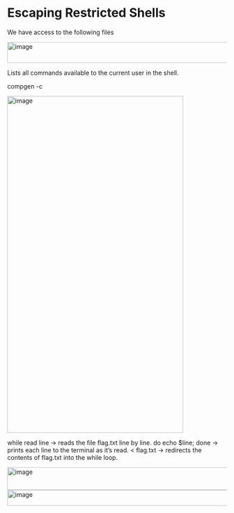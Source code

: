 # Escaping Restricted Shells

We have access to the following files

<img width="928" height="48" alt="image" src="https://github.com/user-attachments/assets/c76741e2-5a69-44ec-b640-09e65f36c547" />

Lists all commands available to the current user in the shell.

compgen -c

<img width="404" height="772" alt="image" src="https://github.com/user-attachments/assets/156b9c05-21db-4afd-98cf-8281011172f7" />

while read line → reads the file flag.txt line by line.
do echo $line; done → prints each line to the terminal as it’s read.
< flag.txt → redirects the contents of flag.txt into the while loop.

<img width="792" height="52" alt="image" src="https://github.com/user-attachments/assets/988189dc-b010-4b83-9bb6-672b1d5bf82f" />

<img width="542" height="36" alt="image" src="https://github.com/user-attachments/assets/2bc6a6cd-df32-4d69-8182-e88b5c3f8cb3" />
